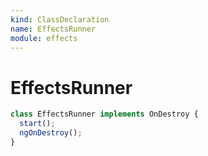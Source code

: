 ```yaml
---
kind: ClassDeclaration
name: EffectsRunner
module: effects
---
```


# EffectsRunner

```ts
class EffectsRunner implements OnDestroy {
  start();
  ngOnDestroy();
}
```
